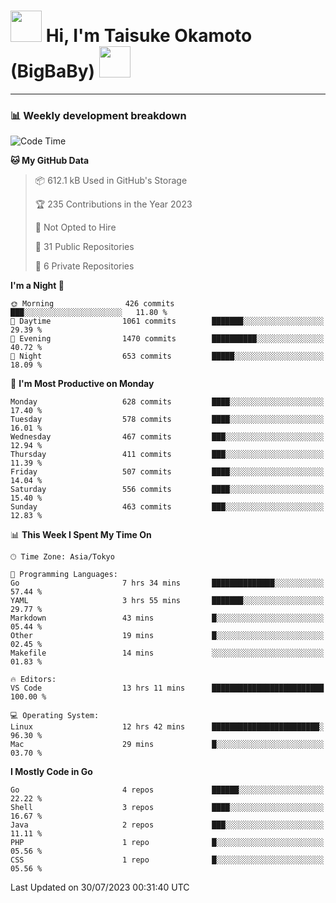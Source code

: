 <!-- Title -->
<h1>
    <img src="https://media.tenor.com/TlyRveJkgo4AAAAi/cloud-cloud-strife.gif" width="50"/> 
    Hi, I'm Taisuke Okamoto (BigBaBy) 
    <img src="https://media.tenor.com/TlyRveJkgo4AAAAi/cloud-cloud-strife.gif" width="50"/>
</h1>

---

<h3> 📊 Weekly development breakdown </h3>
<!-- waka-readme-stats -->

<!--START_SECTION:waka-->
![Code Time](http://img.shields.io/badge/Code%20Time-1%2C594%20hrs%2043%20mins-blue)

**🐱 My GitHub Data** 

> 📦 612.1 kB Used in GitHub's Storage 
 > 
> 🏆 235 Contributions in the Year 2023
 > 
> 🚫 Not Opted to Hire
 > 
> 📜 31 Public Repositories 
 > 
> 🔑 6 Private Repositories 
 > 
**I'm a Night 🦉** 

```text
🌞 Morning                426 commits         ███░░░░░░░░░░░░░░░░░░░░░░   11.80 % 
🌆 Daytime                1061 commits        ███████░░░░░░░░░░░░░░░░░░   29.39 % 
🌃 Evening                1470 commits        ██████████░░░░░░░░░░░░░░░   40.72 % 
🌙 Night                  653 commits         █████░░░░░░░░░░░░░░░░░░░░   18.09 % 
```
📅 **I'm Most Productive on Monday** 

```text
Monday                   628 commits         ████░░░░░░░░░░░░░░░░░░░░░   17.40 % 
Tuesday                  578 commits         ████░░░░░░░░░░░░░░░░░░░░░   16.01 % 
Wednesday                467 commits         ███░░░░░░░░░░░░░░░░░░░░░░   12.94 % 
Thursday                 411 commits         ███░░░░░░░░░░░░░░░░░░░░░░   11.39 % 
Friday                   507 commits         ████░░░░░░░░░░░░░░░░░░░░░   14.04 % 
Saturday                 556 commits         ████░░░░░░░░░░░░░░░░░░░░░   15.40 % 
Sunday                   463 commits         ███░░░░░░░░░░░░░░░░░░░░░░   12.83 % 
```


📊 **This Week I Spent My Time On** 

```text
🕑︎ Time Zone: Asia/Tokyo

💬 Programming Languages: 
Go                       7 hrs 34 mins       ██████████████░░░░░░░░░░░   57.44 % 
YAML                     3 hrs 55 mins       ███████░░░░░░░░░░░░░░░░░░   29.77 % 
Markdown                 43 mins             █░░░░░░░░░░░░░░░░░░░░░░░░   05.44 % 
Other                    19 mins             █░░░░░░░░░░░░░░░░░░░░░░░░   02.45 % 
Makefile                 14 mins             ░░░░░░░░░░░░░░░░░░░░░░░░░   01.83 % 

🔥 Editors: 
VS Code                  13 hrs 11 mins      █████████████████████████   100.00 % 

💻 Operating System: 
Linux                    12 hrs 42 mins      ████████████████████████░   96.30 % 
Mac                      29 mins             █░░░░░░░░░░░░░░░░░░░░░░░░   03.70 % 
```

**I Mostly Code in Go** 

```text
Go                       4 repos             ██████░░░░░░░░░░░░░░░░░░░   22.22 % 
Shell                    3 repos             ████░░░░░░░░░░░░░░░░░░░░░   16.67 % 
Java                     2 repos             ███░░░░░░░░░░░░░░░░░░░░░░   11.11 % 
PHP                      1 repo              █░░░░░░░░░░░░░░░░░░░░░░░░   05.56 % 
CSS                      1 repo              █░░░░░░░░░░░░░░░░░░░░░░░░   05.56 % 
```




 Last Updated on 30/07/2023 00:31:40 UTC
<!--END_SECTION:waka-->
